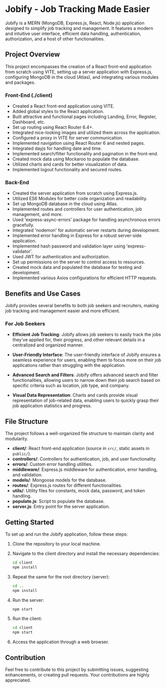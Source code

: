# Jobify - Job Tracking Made Easier

Jobify is a MERN (MongoDB, Express.js, React, Node.js) application designed to simplify job tracking and management. It features a modern and intuitive user interface, efficient data handling, authentication, authorization, and a host of other functionalities.

## Project Overview

This project encompasses the creation of a React front-end application from scratch using VITE, setting up a server application with Express.js, configuring MongoDB in the cloud (Atlas), and integrating various modules and packages.

### Front-End (./client)

- Created a React front-end application using VITE.
- Added global styles to the React application.
- Built attractive and functional pages including Landing, Error, Register, Dashboard, etc.
- Set up routing using React Router 6.4+.
- Integrated nice-looking images and utilized them across the application.
- Configured a proxy in VITE for server communication.
- Implemented navigation using React Router 6 and nested pages.
- Integrated dayjs for handling date and time.
- Implemented search/filter functionality and pagination in the front-end.
- Created mock data using Mockaroo to populate the database.
- Utilized charts and cards for better visualization of data.
- Implemented logout functionality and secured routes.

### Back-End

- Created the server application from scratch using Express.js.
- Utilized ES6 Modules for better code organization and readability.
- Set up MongoDB database in the cloud using Atlas.
- Implemented routes and controllers for user authentication, job management, and more.
- Used 'express-async-errors' package for handling asynchronous errors gracefully.
- Integrated 'nodemon' for automatic server restarts during development.
- Implemented error handling in Express for a robust server-side application.
- Implemented hash password and validation layer using 'express-validator'.
- Used JWT for authentication and authorization.
- Set up permissions on the server to control access to resources.
- Created mock data and populated the database for testing and development.
- Implemented various Axios configurations for efficient HTTP requests.

## Benefits and Use Cases

Jobify provides several benefits to both job seekers and recruiters, making job tracking and management easier and more efficient.

### For Job Seekers

- **Efficient Job Tracking**: Jobify allows job seekers to easily track the jobs they've applied for, their progress, and other relevant details in a centralized and organized manner.

- **User-Friendly Interface**: The user-friendly interface of Jobify ensures a seamless experience for users, enabling them to focus more on their job applications rather than struggling with the application.

- **Advanced Search and Filters**: Jobify offers advanced search and filter functionalities, allowing users to narrow down their job search based on specific criteria such as location, job type, and company.

- **Visual Data Representation**: Charts and cards provide visual representation of job-related data, enabling users to quickly grasp their job application statistics and progress.

## File Structure

The project follows a well-organized file structure to maintain clarity and modularity.

- **client/**: React front-end application (source in `src/`, static assets in `public/`).
- **controllers/**: Controllers for authentication, job, and user functionality.
- **errors/**: Custom error handling utilities.
- **middleware/**: Express.js middleware for authentication, error handling, and validation.
- **models/**: Mongoose models for the database.
- **routes/**: Express.js routes for different functionalities.
- **utils/**: Utility files for constants, mock data, password, and token handling.
- **populate.js**: Script to populate the database.
- **server.js**: Entry point for the server application.

## Getting Started

To set up and run the Jobify application, follow these steps:

1. Clone the repository to your local machine.

2. Navigate to the client directory and install the necessary dependencies:

   ```bash
   cd client
   npm install
   ```

3. Repeat the same for the root directory (server):

   ```bash
   cd ..
   npm install
   ```

4. Run the server:

   ```bash
   npm start
   ```

5. Run the client:

   ```bash
   cd client
   npm start
   ```

6. Access the application through a web browser.

## Contribution

Feel free to contribute to this project by submitting issues, suggesting enhancements, or creating pull requests. Your contributions are highly appreciated.
